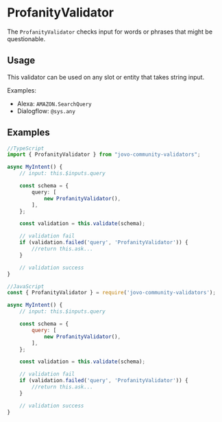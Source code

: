 # ProfanityValidator

The `ProfanityValidator` checks input for words or phrases that might be questionable.

## Usage

This validator can be used on any slot or entity that takes string input.

Examples:
* Alexa: `AMAZON.SearchQuery`
* Dialogflow: `@sys.any`

## Examples

```ts
//TypeScript
import { ProfanityValidator } from "jovo-community-validators";

async MyIntent() {
    // input: this.$inputs.query

    const schema = {
        query: [
            new ProfanityValidator(),
        ],
    };

    const validation = this.validate(schema);

    // validation fail
    if (validation.failed('query', 'ProfanityValidator')) {
        //return this.ask...
    }

    // validation success
}
```

```javascript
//JavaScript
const { ProfanityValidator } = require('jovo-community-validators');

async MyIntent() {
    // input: this.$inputs.query

    const schema = {
        query: [
            new ProfanityValidator(),
        ],
    };

    const validation = this.validate(schema);

    // validation fail
    if (validation.failed('query', 'ProfanityValidator')) {
        //return this.ask...
    }

    // validation success
}
```

